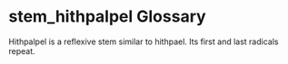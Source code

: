# stem_hithpalpel Glossary
Hithpalpel is  a reflexive stem similar to hithpael. Its first and last radicals repeat.
